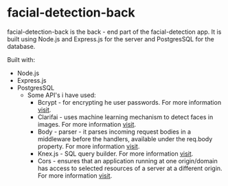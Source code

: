 # facial-detection-back

facial-detection-back is the back - end part of the facial-detection app. It is built using Node.js and Express.js for the server and PostgresSQL for the database.

Built with: 

* Node.js
* Express.js
* PostgresSQL
  - Some API's i have used: 
    - Bcrypt - for encrypting he user passwords. For more information [visit](https://www.npmjs.com/package/bcrypt).
    - Clarifai - uses machine learning mechanism to detect faces in images. For more information [visit](https://www.clarifai.com/models/face-detection-image-recognition-model-a403429f2ddf4b49b307e318f00e528b-detection).
    - Body - parser - it parses incoming request bodies in a middleware before the handlers, available under the req.body property. For more information [visit](https://www.npmjs.com/package/body-parser).
    - Knex.js - SQL query builder. For more information [visit](https://knexjs.org/).
    - Cors - ensures that an application running at one origin/domain has access to selected resources of a server at a different origin. For more information [visit](https://developer.mozilla.org/en-US/docs/Web/HTTP/CORS).
